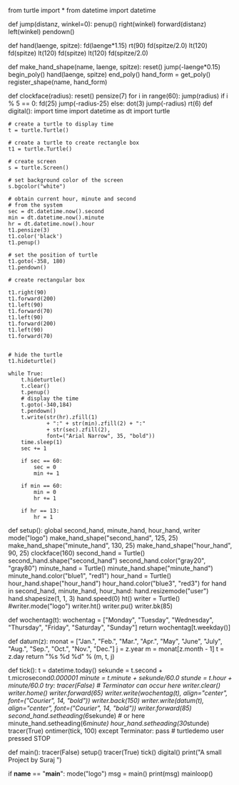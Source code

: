 from turtle import *
from datetime import datetime

def jump(distanz, winkel=0):
    penup()
    right(winkel)
    forward(distanz)
    left(winkel)
    pendown()

def hand(laenge, spitze):
    fd(laenge*1.15)
    rt(90)
    fd(spitze/2.0)
    lt(120)
    fd(spitze)
    lt(120)
    fd(spitze)
    lt(120)
    fd(spitze/2.0)

def make_hand_shape(name, laenge, spitze):
    reset()
    jump(-laenge*0.15)
    begin_poly()
    hand(laenge, spitze)
    end_poly()
    hand_form = get_poly()
    register_shape(name, hand_form)

def clockface(radius):
    reset()
    pensize(7)
    for i in range(60):
        jump(radius)
        if i % 5 == 0:
            fd(25)
            jump(-radius-25)
        else:
            dot(3)
            jump(-radius)
        rt(6)
def digital():
    import time
    import datetime as dt
    import turtle

    # create a turtle to display time
    t = turtle.Turtle()

    # create a turtle to create rectangle box
    t1 = turtle.Turtle()

    # create screen
    s = turtle.Screen()

    # set background color of the screen
    s.bgcolor("white")

    # obtain current hour, minute and second
    # from the system
    sec = dt.datetime.now().second
    min = dt.datetime.now().minute
    hr = dt.datetime.now().hour
    t1.pensize(3)
    t1.color('black')
    t1.penup()

    # set the position of turtle
    t1.goto(-358, 180)
    t1.pendown()

    # create rectangular box

    t1.right(90)
    t1.forward(200)
    t1.left(90)
    t1.forward(70)
    t1.left(90)
    t1.forward(200)
    t1.left(90)
    t1.forward(70)


    # hide the turtle
    t1.hideturtle()

    while True:
        t.hideturtle()
        t.clear()
        t.penup()
        # display the time
        t.goto(-340,184)
        t.pendown()
        t.write(str(hr).zfill(1)
                + ":" + str(min).zfill(2) + ":"
                + str(sec).zfill(2),
                font=("Arial Narrow", 35, "bold"))
        time.sleep(1)
        sec += 1

        if sec == 60:
            sec = 0
            min += 1

        if min == 60:
            min = 0
            hr += 1

        if hr == 13:
            hr = 1


def setup():
    global second_hand, minute_hand, hour_hand, writer
    mode("logo")
    make_hand_shape("second_hand", 125, 25)
    make_hand_shape("minute_hand",  130, 25)
    make_hand_shape("hour_hand", 90, 25)
    clockface(160)
    second_hand = Turtle()
    second_hand.shape("second_hand")
    second_hand.color("gray20", "gray80")
    minute_hand = Turtle()
    minute_hand.shape("minute_hand")
    minute_hand.color("blue1", "red1")
    hour_hand = Turtle()
    hour_hand.shape("hour_hand")
    hour_hand.color("blue3", "red3")
    for hand in second_hand, minute_hand, hour_hand:
        hand.resizemode("user")
        hand.shapesize(1, 1, 3)
        hand.speed(0)
    ht()
    writer = Turtle()
    #writer.mode("logo")
    writer.ht()
    writer.pu()
    writer.bk(85)

def wochentag(t):
    wochentag = ["Monday", "Tuesday", "Wednesday",
        "Thursday", "Friday", "Saturday", "Sunday"]
    return wochentag[t.weekday()]

def datum(z):
    monat = ["Jan.", "Feb.", "Mar.", "Apr.", "May", "June",
             "July", "Aug.", "Sep.", "Oct.", "Nov.", "Dec."]
    j = z.year
    m = monat[z.month - 1]
    t = z.day
    return "%s %d %d" % (m, t, j)

def tick():
    t = datetime.today()
    sekunde = t.second + t.microsecond*0.000001
    minute = t.minute + sekunde/60.0
    stunde = t.hour + minute/60.0
    try:
        tracer(False)  # Terminator can occur here
        writer.clear()
        writer.home()
        writer.forward(65)
        writer.write(wochentag(t),
                     align="center", font=("Courier", 14, "bold"))
        writer.back(150)
        writer.write(datum(t),
                     align="center", font=("Courier", 14, "bold"))
        writer.forward(85)
        second_hand.setheading(6*sekunde)  # or here
        minute_hand.setheading(6*minute)
        hour_hand.setheading(30*stunde)
        tracer(True)
        ontimer(tick, 100)
    except Terminator:
        pass  # turtledemo user pressed STOP

def main():
    tracer(False)
    setup()
    tracer(True)
    tick()
    digital()
    print("A small Project by Suraj ")

if __name__ == "__main__":
    mode("logo")
    msg = main()
    print(msg)
    mainloop()


